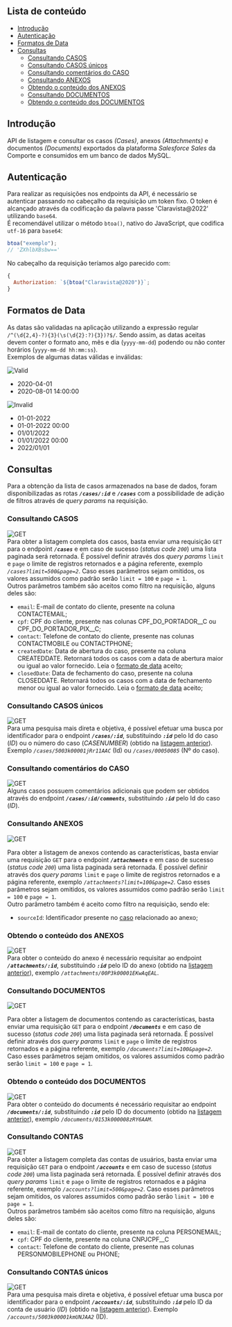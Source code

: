 ## **Lista de conteúdo**

- [Introdução](#introdução)
- [Autenticação](#autenticação)
- [Formatos de Data](#formatos-de-data)
- [Consultas](#consultas)
  - [Consultando CASOS](#consultando-casos)
  - [Consultando CASOS únicos](#consultando-casos-únicos)
  - [Consultando comentários do CASO](#consultando-comentários-do-caso)
  - [Consultando ANEXOS](#consultando-anexos)
  - [Obtendo o conteúdo dos ANEXOS](#obtendo-o-conteúdo-dos-anexos)
  - [Consultando DOCUMENTOS](#consultando-documentos)
  - [Obtendo o conteúdo dos DOCUMENTOS](#obtendo-o-conteúdo-dos-documentos)

## **Introdução**

API de listagem e consultar os casos _(Cases)_, anexos _(Attachments)_ e documentos _(Documents)_ exportados da plataforma _Salesforce Sales_ da Comporte e consumidos em um banco de dados MySQL.

## **Autenticação**

Para realizar as requisições nos endpoints da API, é necessário se autenticar passando no cabeçalho da requisição um token fixo. O token é alcançado através da codificação da palavra passe 'Claravista@2022' utilizando `base64`.<br>
É recomendável utilizar o método `btoa()`, nativo do JavaScript, que codifica `utf-16` para `base64`:

```javascript
btoa("exemplo");
// 'ZXhlbXBsbw=='
```

No cabeçalho da requisição teríamos algo parecido com:

```javascript
{
  Authorization: `${btoa("Claravista@2020")}`;
}
```

## **Formatos de Data**

As datas são validadas na aplicação utilizando a expressão regular `/^(\d{2,4}-?){3}(\s(\d{2}:?){3})?$/`. Sendo assim, as datas aceitas devem conter o formato ano, mês e dia (`yyyy-mm-dd`) podendo ou não conter horários (`yyyy-mm-dd hh:mm:ss`). <br>
Exemplos de algumas datas válidas e inválidas:

![Valid](https://img.shields.io/badge/-VALID-success)

- 2020-04-01
- 2020-08-01 14:00:00

![Invalid](https://img.shields.io/badge/-INVALID-critical)

- 01-01-2022
- 01-01-2022 00:00
- 01/01/2022
- 01/01/2022 00:00
- 2022/01/01

## **Consultas**

Para a obtenção da lista de casos armazenados na base de dados, foram disponibilizadas as rotas **_`/cases/:id`_** e **_`/cases`_** com a possibilidade de adição de filtros através de _query params_ na requisição.

### Consultando CASOS

![GET](https://img.shields.io/badge/-GET-blue) <br>
Para obter a listagem completa dos casos, basta enviar uma requisição `GET` para o endpoint **_`/cases`_** e em caso de sucesso (_status code `200`_) uma lista paginada será retornada. É possível definir através dos _query params_ `limit` e `page` o limite de registros retornados e a página referente, exemplo _`/cases?limit=500&page=2`_. Caso esses parâmetros sejam omitidos, os valores assumidos como padrão serão `limit = 100` e `page = 1`.<br>
Outros parâmetros também são aceitos como filtro na requisição, alguns deles são:

- `email`: E-mail de contato do cliente, presente na coluna CONTACTEMAIL;
- `cpf`: CPF do cliente, presente nas colunas CPF_DO_PORTADOR\_\_C ou CPF_DO_PORTADOR_PIX\_\_C;
- `contact`: Telefone de contato do cliente, presente nas colunas CONTACTMOBILE ou CONTACTPHONE;
- `createdDate`: Data de abertura do caso, presente na coluna CREATEDDATE. Retornará todos os casos com a data de abertura maior ou igual ao valor fornecido. Leia o [formato de data](#formatos-de-data) aceito;
- `closedDate`: Data de fechamento do caso, presente na coluna CLOSEDDATE. Retornará todos os casos com a data de fechamento menor ou igual ao valor fornecido. Leia o [formato de data](#formatos-de-data) aceito;

### Consultando CASOS únicos

![GET](https://img.shields.io/badge/-GET-blue) <br>
Para uma pesquisa mais direta e objetiva, é possível efetuar uma busca por identificador para o endpoint **_`/cases/:id`_**, substituindo **_`:id`_** pelo Id do caso (_ID_) ou o número do caso (_CASENUMBER_) (obtido na [listagem anterior](#consultando-casos)). Exemplo _`/cases/5003k00001jRr11AAC`_ (Id) ou _`/cases/00050085`_ (Nº do caso).

### Consultando comentários do CASO

![GET](https://img.shields.io/badge/-GET-blue) <br>
Alguns casos possuem comentários adicionais que podem ser obtidos através do endpoint **_`/cases/:id/comments`_**, substituindo **_`:id`_** pelo Id do caso (_ID_).

### Consultando ANEXOS

![GET](https://img.shields.io/badge/-GET-blue) <br>

Para obter a listagem de anexos contendo as características, basta enviar uma requisição `GET` para o endpoint **_`/attachments`_** e em caso de sucesso (_status code `200`_) uma lista paginada será retornada. É possível definir através dos _query params_ `limit` e `page` o limite de registros retornados e a página referente, exemplo _`/attachments?limit=100&page=2`_. Caso esses parâmetros sejam omitidos, os valores assumidos como padrão serão `limit = 100` e `page = 1`.<br>
Outro parâmetro também é aceito como filtro na requisição, sendo ele:

- `sourceId`: Identificador presente no [caso](#consultando-casos) relacionado ao anexo;

### Obtendo o conteúdo dos ANEXOS

![GET](https://img.shields.io/badge/-GET-blue) <br>
Para obter o conteúdo do anexo é necessário requisitar ao endpoint **_`/attachments/:id`_**, substituindo **_`:id`_** pelo ID do anexo (obtido na [listagem anterior](#consultando-anexos)), exemplo _`/attachments/00P3k00001EKwAqEAL`_.

### Consultando DOCUMENTOS

![GET](https://img.shields.io/badge/-GET-blue) <br>

Para obter a listagem de documentos contendo as características, basta enviar uma requisição `GET` para o endpoint **_`/documents`_** e em caso de sucesso (_status code `200`_) uma lista paginada será retornada. É possível definir através dos _query params_ `limit` e `page` o limite de registros retornados e a página referente, exemplo _`/documents?limit=100&page=2`_. Caso esses parâmetros sejam omitidos, os valores assumidos como padrão serão `limit = 100` e `page = 1`.<br>

### Obtendo o conteúdo dos DOCUMENTOS

![GET](https://img.shields.io/badge/-GET-blue) <br>
Para obter o conteúdo do documents é necessário requisitar ao endpoint **_`/documents/:id`_**, substituindo **_`:id`_** pelo ID do documento (obtido na [listagem anterior](#consultando-documentos)), exemplo _`/documents/0153k000008zRY6AAM`_.

### Consultando CONTAS

![GET](https://img.shields.io/badge/-GET-blue) <br>
Para obter a listagem completa das contas de usuários, basta enviar uma requisição `GET` para o endpoint **_`/accounts`_** e em caso de sucesso (_status code `200`_) uma lista paginada será retornada. É possível definir através dos _query params_ `limit` e `page` o limite de registros retornados e a página referente, exemplo _`/accounts?limit=500&page=2`_. Caso esses parâmetros sejam omitidos, os valores assumidos como padrão serão `limit = 100` e `page = 1`.<br>
Outros parâmetros também são aceitos como filtro na requisição, alguns deles são:

- `email`: E-mail de contato do cliente, presente na coluna PERSONEMAIL;
- `cpf`: CPF do cliente, presente na coluna CNPJCPF\_\_C
- `contact`: Telefone de contato do cliente, presente nas colunas PERSONMOBILEPHONE ou PHONE;

### Consultando CONTAS únicos

![GET](https://img.shields.io/badge/-GET-blue) <br>
Para uma pesquisa mais direta e objetiva, é possível efetuar uma busca por identificador para o endpoint **_`/accounts/:id`_**, substituindo **_`:id`_** pelo ID da conta de usuário (_ID_) (obtido na [listagem anterior](#consultando-contas)). Exemplo _`/accounts/5003k00001kmUNJAA2`_ (ID).

